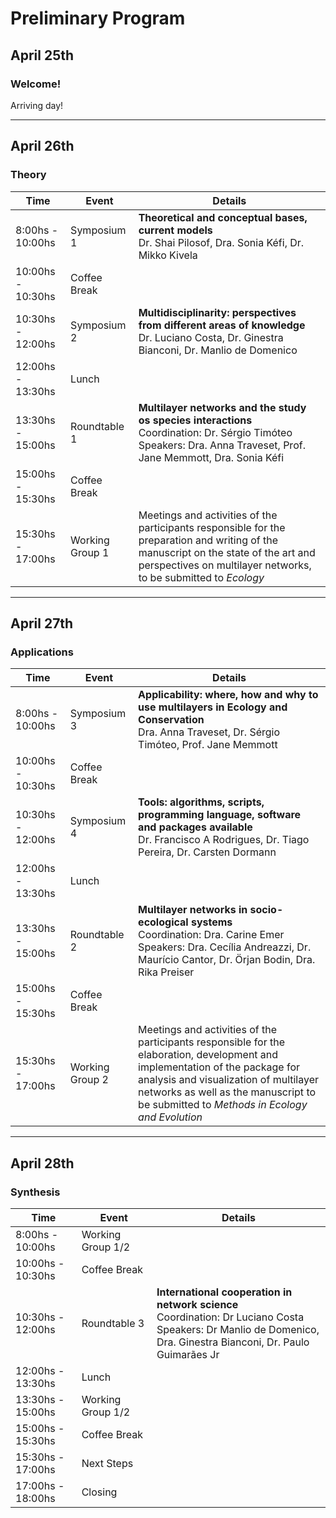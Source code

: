 # Preliminary Program

## __April 25th__

### Welcome!

Arriving day!

---

## __April 26th__

### Theory

| Time | Event | Details |
|---|---|---|
| 8:00hs - 10:00hs | Symposium 1 | __Theoretical and conceptual bases, current models__<br>Dr. Shai Pilosof, Dra. Sonia Kéfi, Dr. Mikko Kivela |
| 10:00hs - 10:30hs | Coffee Break |  |
| 10:30hs - 12:00hs | Symposium 2  | __Multidisciplinarity: perspectives from different areas of knowledge__<br>Dr. Luciano Costa, Dr. Ginestra Bianconi, Dr. Manlio de Domenico |
| 12:00hs - 13:30hs | Lunch |
| 13:30hs - 15:00hs | Roundtable 1 | __Multilayer networks and the study os species interactions__<br>Coordination: Dr. Sérgio Timóteo<br>Speakers: Dra. Anna Traveset, Prof. Jane Memmott, Dra. Sonia Kéfi  |
| 15:00hs - 15:30hs | Coffee Break  |  |
| 15:30hs - 17:00hs | Working Group 1 | Meetings and activities of the participants responsible for the preparation and writing of the manuscript on the state of the art and perspectives on multilayer networks, to be submitted to _Ecology_ |

---

## __April 27th__

### Applications

| Time | Event | Details |
|---|---|---|
| 8:00hs - 10:00hs | Symposium 3 | __Applicability: where, how and why to use multilayers in Ecology and Conservation__<br>Dra. Anna Traveset, Dr. Sérgio Timóteo, Prof. Jane Memmott |
| 10:00hs - 10:30hs | Coffee Break |  |
| 10:30hs - 12:00hs | Symposium 4  | __Tools: algorithms, scripts, programming language, software and packages available__<br>Dr. Francisco A Rodrigues, Dr. Tiago Pereira, Dr. Carsten Dormann |
| 12:00hs - 13:30hs | Lunch |
| 13:30hs - 15:00hs | Roundtable 2 | __Multilayer networks in socio-ecological systems__<br>Coordination: Dra. Carine Emer<br>Speakers: Dra. Cecília Andreazzi, Dr. Maurício Cantor, Dr. Örjan Bodin, Dra. Rika Preiser |
| 15:00hs - 15:30hs | Coffee Break  |  |
| 15:30hs - 17:00hs | Working Group 2 | Meetings and activities of the participants responsible for the elaboration, development and implementation of the package for analysis and visualization of multilayer networks as well as the manuscript to be submitted to _Methods in Ecology and Evolution_ |

---

## __April 28th__

### Synthesis

| Time | Event | Details |
|---|---|---|
| 8:00hs - 10:00hs | Working Group 1/2 |  |
| 10:00hs - 10:30hs | Coffee Break |  |
| 10:30hs - 12:00hs | Roundtable 3  | __International cooperation in network science__<br>Coordination: Dr Luciano Costa<br> Speakers: Dr Manlio de Domenico, Dra. Ginestra Bianconi, Dr. Paulo Guimarães Jr |
| 12:00hs - 13:30hs | Lunch |
| 13:30hs - 15:00hs | Working Group 1/2 |  |
| 15:00hs - 15:30hs | Coffee Break  |  |
| 15:30hs - 17:00hs | Next Steps |  |
| 17:00hs - 18:00hs | Closing |  |
